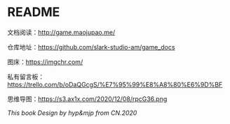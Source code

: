 # README

文档阅读：http://game.maojupao.me/

仓库地址：https://github.com/slark-studio-am/game_docs

图床：https://imgchr.com/

私有留言板：https://trello.com/b/oDaQGcgS/%E7%95%99%E8%A8%80%E6%9D%BF

思维导图：https://s3.ax1x.com/2020/12/08/rpcG36.png



*This book Design by hyp&mjp from CN.2020*

